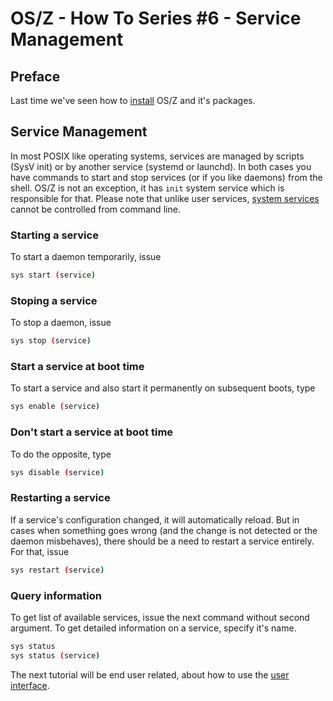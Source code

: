 OS/Z - How To Series #6 - Service Management
============================================

Preface
-------

Last time we've seen how to [install](https://gitlab.com/bztsrc/osz/blob/master/docs/howto5-install.md) OS/Z and it's packages.

Service Management
------------------

In most POSIX like operating systems, services are managed by scripts (SysV init) or by another service (systemd or launchd). In
both cases you have commands to start and stop services (or if you like daemons) from the shell. OS/Z is not an exception, it has
`init` system service which is responsible for that. Please note that unlike user services, [system services](https://gitlab.com/bztsrc/osz/blob/master/docs/services.md)
cannot be controlled from command line.

### Starting a service

To start a daemon temporarily, issue

```sh
sys start (service)
```

### Stoping a service

To stop a daemon, issue

```sh
sys stop (service)
```

### Start a service at boot time

To start a service and also start it permanently on subsequent boots, type

```sh
sys enable (service)
```

### Don't start a service at boot time

To do the opposite, type

```sh
sys disable (service)
```

### Restarting a service

If a service's configuration changed, it will automatically reload. But in cases when something
goes wrong (and the change is not detected or the daemon misbehaves), there should be a need to restart a service
entirely. For that, issue

```sh
sys restart (service)
```

### Query information

To get list of available services, issue the next command without second argument. To get detailed information on a service,
specify it's name.

```sh
sys status
sys status (service)
```

The next tutorial will be end user related, about how to use the [user interface](https://gitlab.com/bztsrc/osz/blob/master/docs/howto7-interface.md).
